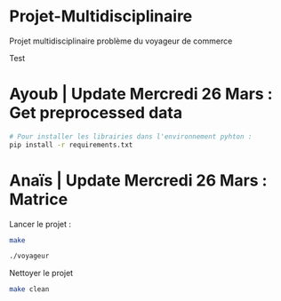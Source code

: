 # Projet-Multidisciplinaire
Projet multidisciplinaire problème du voyageur de commerce


Test

# Ayoub | Update Mercredi 26 Mars : Get preprocessed data 

```bash 
# Pour installer les librairies dans l'environnement pyhton : 
pip install -r requirements.txt
```

# Anaïs | Update Mercredi 26 Mars : Matrice

Lancer le projet : 
```bash 
make

./voyageur
```

Nettoyer le projet
```bash
make clean
```
